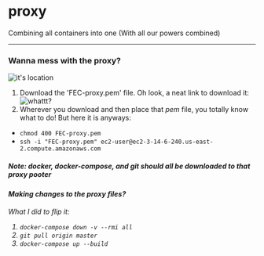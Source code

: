 # proxy
Combining all containers into one
(With all our powers combined)

-----

### Wanna mess with the proxy?  
![it's location](http://ec2-3-14-6-240.us-east-2.compute.amazonaws.com/)
1. Download the 'FEC-proxy.pem' file. Oh look, a neat link to download it:  ![whattt?]()
2. Wherever you download and then place that _pem_ file, you totally know what to do! But here it is anyways:  
  - `chmod 400 FEC-proxy.pem`  
  - `ssh -i "FEC-proxy.pem" ec2-user@ec2-3-14-6-240.us-east-2.compute.amazonaws.com`  
  
##### Note: docker, docker-compose, and git should all be downloaded to that <em>proxy pooter<em>
#### Making changes to the proxy files? 
 What I did to flip it:
  1. `docker-compose down -v --rmi all`
  2. `git pull origin master`
  3. `docker-compose up --build`

